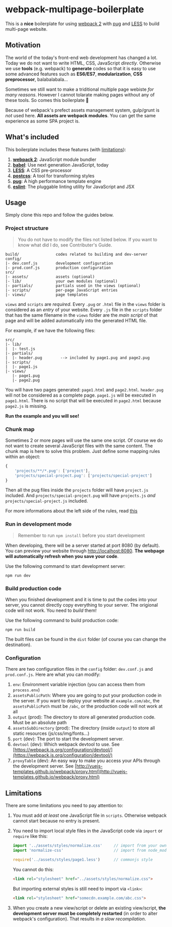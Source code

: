 # webpack-multipage-boilerplate

This is a **nice** boilerplate for using [webpack 2](https://webpack.js.org) with [pug](https://pugjs.org) and [LESS](https://lesscss.org) to build multi-page website.

## Motivation

The world of the today's front-end web development has changed a lot. Today we do not want to write HTML, CSS, JavaScript *directly*. Otherwise we use **tools** (e.g. webpack) to **generate** codes so that it is easy to use some advanced features such as **ES6/ES7**, **modularization**, **CSS preprocessor**, balabalabala...

Sometimes we still want to make a triditional multiple page webiste *for many reasons*. However I cannot tolarate making pages without any of these tools. So comes this boilerplate 🎉

Because of webpack's prefect assets management system, gulp/grunt is *not* used here. **All assets are webpack modules**. You can get the same experience as some SPA project is.

## What's included

This boilerplate includes these features (with [limitations](#limitation)):

1. [**webpack 2**](https://webpack.js.org): JavaScript module bundler
2. [**babel**](https://babeljs.io/): Use next generation JavaScript, today
3. [**LESS**](http://lesscss.org/): A CSS pre-processor
4. [**postcss**](https://github.com/postcss/postcss): A tool for transforming styles
5. [**pug**](https://pugjs.org): A high performance template engine
6. [**eslint**](http://eslint.org/): The pluggable linting utility for JavaScript and JSX

## Usage

Simply clone this repo and follow the guides below.

### Project structure

> You do not have to modify the files not listed below. If you want to know what did I do, see Contributer's Guide.

```
build/                codes related to building and dev-server
config/
|- dev.conf.js        development configuration
|- prod.conf.js       production configuration
src/
|- assets/            assets (optional)
|- lib/               your own modules (optional)
|- partials/          partials used in the views (optional)
|- scripts/           per-page JavaScript entries
|- views/             page templates
```

`views` and `scripts` are *required*. Every `.pug` or `.html` file in the `views` folder is considered as an *entry* of your website. Every `.js` file in the `scripts` folder that has the same filename in the `views` folder are the *main script* of that page and will be added automatically into the generated HTML file.

For example, if we have the following files:

```
src/
|- lib/
|  |- test.js
|- partials/
|  |- header.pug        --> included by page1.pug and page2.pug
|- scripts/
|  |- page1.js
|- views/
   |- page1.pug
   |- page2.pug
```

You will have two pages generated: `page1.html` and `page2.html`. `header.pug` will not be considered as a complete page. `page1.js` will be executed in `page1.html`. There is no script that will be executed in `page2.html` because `page2.js` is missing.

**Run the example and you will see!**

### Chunk map

Sometimes 2 or more pages will use the same one script. Of course we do not want to create several JavaScript files with the same content. The chunk map is here to solve this problem. Just define some mapping rules within an object:

```js
{
    'projects/**/*.pug': ['project'],
    'projects/special-project.pug': ['projects/special-project']
}
```

Then all the pug files inside the `projects` folder will have `project.js` included. And `projects/special-project.pug` will have `projects.js` *and* `projects/special-project.js` included.

For more informations about the left side of the rules, read [this](https://github.com/isaacs/node-glob#glob-primer)

### Run in development mode

> Remember to run `npm install` before you start development

When developing, there will be a server started at port 8080 (by default). You can preview your website through [http://localhost:8080](http://localhost:8080). **The webpage will automatically refresh when you save your code**.

Use the following command to start development server:

```
npm run dev
```

### Build production code

When you finished development and it is time to put the codes into your server, you cannot directly copy everything to your server. The origional code will not work. You need to *build* them!

Use the following command to build production code:

```
npm run build
```

The built files can be found in the `dist` folder (of course you can change the destination).

### Configuration

There are two configuration files in the `config` folder: `dev.conf.js` and `prod.conf.js`. Here are what you can modify:

1. `env`: Environment variable injection (you can access them from `process.env`)
2. `assetsPublicPath`: Where you are going to put your production code in the server. If you want to deploy your website at `example.com/abc`, the `assetsPublicPath` must be `/abc`, or the production code will not work at all
3. `output` (prod): The directory to store all generated production code. Must be an absolute path
4. `assetsSubDirectory` (prod): The directory (inside `output`) to store all static resources (js/css/img/fonts...)
5. `port` (dev): The port to start the development server.
6. `devtool` (dev): Which webpack devtool to use. See [https://webpack.js.org/configuration/devtool/](https://webpack.js.org/configuration/devtool/)
7. `proxyTable` (dev): An easy way to make you access your APIs through the development server. See [http://vuejs-templates.github.io/webpack/proxy.html](http://vuejs-templates.github.io/webpack/proxy.html)

## Limitations

There are some limitations you need to pay attention to:

1. You must add *at least* one JavaScript file in `scripts`. Otherwise webpack cannot start because no entry is  present.

2. You need to import local style files in the JavaScript code via `import` or `require` like this:

    ```javascript
    import '../assets/styles/normalize.css'     // import from your own file
    import 'normalize-css'                      // import from node_modules

    require('../assets/styles/page1.less')      // commonjs style
    ```

    You cannot do this:

    ```html
    <link rel="stylesheet" href="../assets/styles/normalize.css">
    ```

    But importing external styles is still need to import via `<link>`:

    ```html
    <link rel="stylesheet" href="somecdn.example.com/abc.css">
    ```

3. When you create a new view/script or delete an existing view/script, **the development server must be completely restarted** (in order to alter webpack's configuration). That results in *a slow recompilation*.

